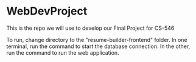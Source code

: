 # WebDevProject
This is the repo we will use to develop our Final Project for CS-546

To run, change directory to the "resume-builder-frontend" folder. In one terminal, run the <node app.js> command to start the database connection. In the other, run the <npm start> command to run the web application.
